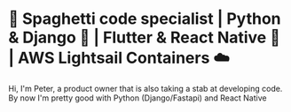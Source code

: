 # 🚀 Spaghetti code specialist | Python & Django 🐍 | Flutter & React Native 📱 | AWS Lightsail Containers ☁️

Hi, I'm Peter, a product owner that is also taking a stab at developing code. By now I'm pretty good with Python (Django/Fastapi) and React Native

